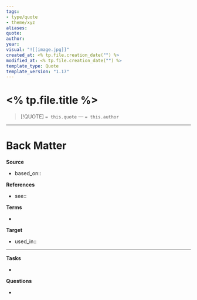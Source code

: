 ```yaml
---
tags: 
- type/quote
- theme/xyz
aliases: 
quote: 
author:
year:
visual: "![[image.jpg]]"
created_at: <% tp.file.creation_date("") %>
modified_at: <% tp.file.creation_date("") %>
template_type: Quote
template_version: "1.17"
---
```


# <% tp.file.title %>

<!-- Quote and author from frontmatter goes here. Also used for Dataview list of quotes. -->

> [!QUOTE]
>  `= this.quote`
>  — `= this.author`




---
# Back Matter

**Source**
<!-- Always keep a link to the source- --> 
- based_on::

**References**
<!-- Links to pages not referenced in the content. see: [[related note]] because <reason> -->
- see:: 

**Terms**
<!-- Links to definition pages. -->
- 

**Target**
<!-- Link to project note or externaly published content. -->
- used_in::

---
**Tasks**
<!-- What remains to be done with this note? --> 
- 

**Questions**
<!-- What remains for you to consider? --> 
- 

